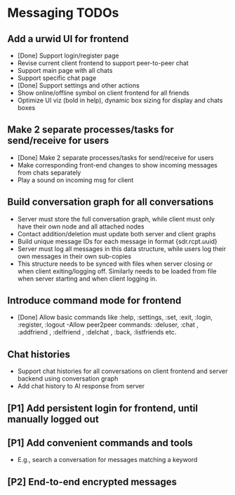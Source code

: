 # Messaging TODOs

## Add a urwid UI for frontend

- [Done] Support login/register page
- Revise current client frontend to support peer-to-peer chat
- Support main page with all chats
- Support specific chat page
- [Done] Support settings and other actions
- Show online/offline symbol on client frontend for all friends
- Optimize UI viz (bold in help), dynamic box sizing for display and chats boxes

## Make 2 separate processes/tasks for send/receive for users

- [Done] Make 2 separate processes/tasks for send/receive for users
- Make corresponding front-end changes to show incoming messages from chats separately
- Play a sound on incoming msg for client

## Build conversation graph for all conversations

- Server must store the full conversation graph, while client must only have their own node and all attached nodes
- Contact addition/deletion must update both server and client graphs
- Build unique message IDs for each message in format {sdr.rcpt.uuid}
- Server must log all messages in this data structure, while users log their own messages in their own sub-copies
- This structure needs to be synced with files when server closing or when client exiting/logging off. Similarly needs to be loaded from file when server starting and when client logging in.

## Introduce command mode for frontend

- [Done] Allow basic commands like :help, :settings, :set, :exit, :login, :register, :logout
-Allow peer2peer commands: :deluser, :chat <username>, :addfriend <username>, :delfriend <username>, :delchat <username>, :back, :listfriends etc.

## Chat histories

- Support chat histories for all conversations on client frontend and server backend using conversation graph
- Add chat history to AI response from server

## [P1] Add persistent login for frontend, until manually logged out

## [P1] Add convenient commands and tools

- E.g., search a conversation for messages matching a keyword

## [P2] End-to-end encrypted messages